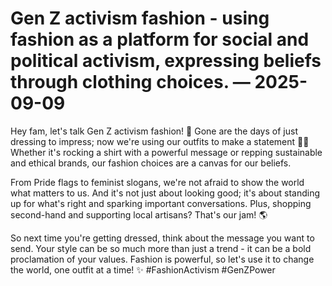 # Gen Z activism fashion - using fashion as a platform for social and political activism, expressing beliefs through clothing choices. — 2025-09-09

Hey fam, let's talk Gen Z activism fashion! 🌟 Gone are the days of just dressing to impress; now we're using our outfits to make a statement 💪🏼 Whether it's rocking a shirt with a powerful message or repping sustainable and ethical brands, our fashion choices are a canvas for our beliefs.

From Pride flags to feminist slogans, we're not afraid to show the world what matters to us. And it's not just about looking good; it's about standing up for what's right and sparking important conversations. Plus, shopping second-hand and supporting local artisans? That's our jam! 🌎

So next time you're getting dressed, think about the message you want to send. Your style can be so much more than just a trend - it can be a bold proclamation of your values. Fashion is powerful, so let's use it to change the world, one outfit at a time! ✨ #FashionActivism #GenZPower